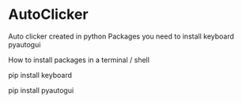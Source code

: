 # AutoClicker
Auto clicker created in python
Packages you need to install
keyboard
pyautogui


How to install packages in a terminal / shell


pip install keyboard

pip install pyautogui

